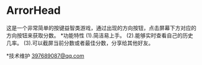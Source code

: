 # ArrorHead


这是一个非常简单的按键益智类游戏，通过出现的方向按钮，点击屏幕下方对应的方向按钮来获取分数。
*功能特性
(1).简洁易上手。
(2).能够实时查看自己的历史几率。
(3).可以截屏当前分数或者最佳分数，分享给其他好友。

*技术维护
397689087@qq.com
